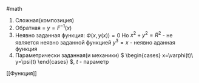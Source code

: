 #math 
1. Сложная(композиция)
2. Обратная = $y=F^{-1}(x)$
3. Неявно заданная функция: $Ф(x, y(x))=0$
	Но $x^2 + y^2 =R^2$ - не является неявно заданной функцией
	$y^3=x$ - неявно аданная функция
4. Параметрически заданная(и механики)
$
\begin{cases}
x=\varphi(t)\\
y=\psi(t)
\end{cases}
$, $t$ - параметр

[[Функция]]